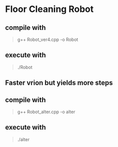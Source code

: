 # Floor Cleaning Robot #
## compile with ##
> g++ Robot_ver4.cpp -o Robot
## execute with ##
>./Robot
## Faster vrion but yields more steps
## compile with ##
> g++ Robot_alter.cpp -o alter
## execute with ##
>./alter
